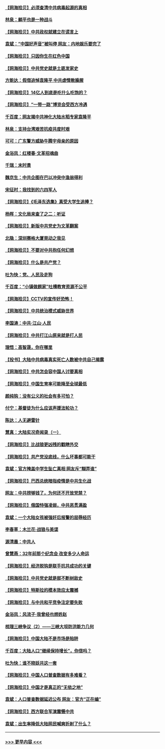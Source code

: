 #### [【网海拾贝】必须查清中共病毒起源的真相](../pages/nsc993/n12984276.md?t=05291901) 
#### [林泉：躺平也是一种战斗](../pages/nsc993/n12984194.md?t=05291901) 
#### [【网海拾贝】中共政权就建立在谎言上](../pages/nsc993/n12981880.md?t=05291901) 
#### [袁斌：“中国好声音”被叫停 网友：内地娱乐要完了](../pages/nsc993/n12981826.md?t=05291901) 
#### [【网海拾贝】只因你生在红色中国](../pages/nsc993/n12979096.md?t=05291901) 
#### [【网海拾贝】中共党史就是土匪发家史](../pages/nsc993/n12976478.md?t=05291901) 
#### [方能达：假借追悼袁隆平 中共虚情散臊腥](../pages/nsc993/n12976396.md?t=05291901) 
#### [【网海拾贝】14亿人到底是吃什么吃饱的？](../pages/nsc993/n12974125.md?t=05291901) 
#### [【网海拾贝】“一带一路”博览会受西方冷遇](../pages/nsc993/n12971787.md?t=05291901) 
#### [千百度：网友揭中共神化大陆水稻专家袁隆平](../pages/nsc993/n12971733.md?t=05291901) 
#### [林泉：支持台湾艰苦抗疫共度时艰](../pages/nsc993/n12971350.md?t=05291901) 
#### [可可：广东警方威胁牛腾宇母亲的原因](../pages/nsc993/n12971100.md?t=05291901) 
#### [金浴凤：红楼春·文革招魂曲](../pages/nsc993/n12970354.md?t=05291901) 
#### [千瑞：末时景](../pages/nsc993/n12970337.md?t=05291901) 
#### [魏京生：中共企图在巴以冲突中渔翁得利](../pages/nsc993/n12970286.md?t=05291901) 
#### [宋征时：我找到的六四军人](../pages/nsc993/n12970213.md?t=05291901) 
#### [【网海拾贝】《毛泽东选集》真受大学生追捧？](../pages/nsc993/n12968779.md?t=05291901) 
#### [杨晖：文化局来查了之二：听证](../pages/nsc993/n12966528.md?t=05291901) 
#### [【网海拾贝】新版中共党史为文革翻案](../pages/nsc993/n12967526.md?t=05291901) 
#### [北隐：深圳赛格大厦晃动之我见](../pages/nsc993/n12967393.md?t=05291901) 
#### [【网海拾贝】不要对中共抱任何幻想](../pages/nsc993/n12965222.md?t=05291901) 
#### [【网海拾贝】什么是共产党？](../pages/nsc993/n12962781.md?t=05291901) 
#### [吐为快：党、人民及走狗](../pages/nsc993/n12962747.md?t=05291901) 
#### [千百度：“小镇做题家”吐槽教育资源不公平](../pages/nsc993/n12962705.md?t=05291901) 
#### [【网海拾贝】CCTV的宣传好恐怖！](../pages/nsc993/n12959984.md?t=05291901) 
#### [【网海拾贝】中共统治模式威胁世界](../pages/nsc993/n12957622.md?t=05291901) 
#### [李国涛：中共‧江山‧人民](../pages/nsc993/n12957502.md?t=05291901) 
#### [【网海拾贝】中共打江山原来就是打人民](../pages/nsc993/n12954345.md?t=05291901) 
#### [理悟：高智晟，你在哪里](../pages/nsc993/n12953115.md?t=05291901) 
#### [【投书】大陆中共病毒真实死亡人数被中共自己揭露](../pages/nsc993/n12953050.md?t=05291901) 
#### [【网海拾贝】中共怎会容中国人讨要真相](../pages/nsc993/n12952161.md?t=05291901) 
#### [【网海拾贝】中国生育率可能降至全球最低](../pages/nsc993/n12948793.md?t=05291901) 
#### [颜纯钩：没有公义的社会有多可怕？](../pages/nsc993/n12947626.md?t=05291901) 
#### [付宁：基督徒为什么应该声援法轮功？](../pages/nsc993/n12947233.md?t=05291901) 
#### [陈达：人无避雷针](../pages/nsc993/n12947098.md?t=05291901) 
#### [慧真：大陆实况奇闻录（一）](../pages/nsc993/n12945811.md?t=05291901) 
#### [【网海拾贝】比战狼更凶残的戳瞎外交](../pages/nsc993/n12945717.md?t=05291901) 
#### [【网海拾贝】共产党没底线，什么坏事都可能干](../pages/nsc993/n12942090.md?t=05291901) 
#### [袁斌：官方掩盖中学生坠亡真相 网友斥“糊弄谁”](../pages/nsc993/n12942029.md?t=05291901) 
#### [【网海拾贝】巴西总统暗指疫情是中共生化战](../pages/nsc993/n12938999.md?t=05291901) 
#### [网友：中共捞够钱了，为何还不开放党禁？](../pages/nsc993/n12938952.md?t=05291901) 
#### [【网海拾贝】俄国恃强凌弱，中共恶贯满盈](../pages/nsc993/n12936626.md?t=05291901) 
#### [袁斌：一个大陆女孩被强奸后报警的屈辱经历](../pages/nsc993/n12936547.md?t=05291901) 
#### [李春草：木兰花·战狼与美谍](../pages/nsc993/n12935995.md?t=05291901) 
#### [源清晨：中共人](../pages/nsc993/n12935589.md?t=05291901) 
#### [曾慧燕：32年前那个纪念会 改变多少人命运](../pages/nsc993/n12934233.md?t=05291901) 
#### [【网海拾贝】经济脱钩是联手抗共成功的关键](../pages/nsc993/n12934176.md?t=05291901) 
#### [【网海拾贝】中共党史就是部不断树敌史](../pages/nsc993/n12932844.md?t=05291901) 
#### [【网海拾贝】特斯拉的模本效应太震撼](../pages/nsc993/n12925626.md?t=05291901) 
#### [【网海拾贝】与中共和平竞争注定要失败](../pages/nsc993/n12923326.md?t=05291901) 
#### [金浴凤：风流子‧我曾经也想姓赵](../pages/nsc993/n12920911.md?t=05291901) 
#### [梳理三峡争议（2）——三峡大坝防洪能力几何](../pages/nsc993/n12920173.md?t=05291901) 
#### [【网海拾贝】中国大陆不是市场是陷阱](../pages/nsc993/n12920143.md?t=05291901) 
#### [千百度：大陆人口“继续保持增长”，你信吗？](../pages/nsc993/n12918946.md?t=05291901) 
#### [吐为快：谁不晓妖共这一套](../pages/nsc993/n12918941.md?t=05291901) 
#### [【网海拾贝】中国人口普查数据有多难看？](../pages/nsc993/n12917822.md?t=05291901) 
#### [【网海拾贝】中国才是真正的“无依之地”](../pages/nsc993/n12915845.md?t=05291901) 
#### [袁斌：人口普查数据延迟公布 网友：官方“正在编”](../pages/nsc993/n12915748.md?t=05291901) 
#### [【网海拾贝】西方联合军演震慑中共](../pages/nsc993/n12913466.md?t=05291901) 
#### [袁斌：出生率降低大陆网民喊爽折射了什么？](../pages/nsc993/n12913365.md?t=05291901) 

----
#### [ >>> 更早内容 <<< ](../indexes/nsc993-earlier.md)
